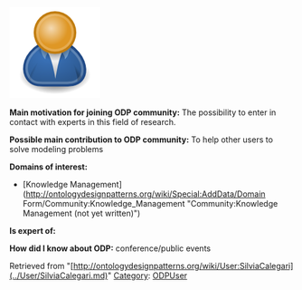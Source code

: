 [![Image:ODPUser.png](../images/a/a6/ODPUser.png)](../Image/ODPUser.png.md "Image:ODPUser.png")




  





__Main motivation for joining ODP community:__ The possibility to enter in contact with experts in this field of research.


__Possible main contribution to ODP community:__ To help other users to solve modeling problems


__Domains of interest:__



* [Knowledge Management](http://ontologydesignpatterns.org/wiki/Special:AddData/Domain Form/Community:Knowledge_Management "Community:Knowledge Management (not yet written)")


__Is expert of:__


  

__How did I know about ODP:__ conference/public events






Retrieved from "[http://ontologydesignpatterns.org/wiki/User:SilviaCalegari](../User/SilviaCalegari.md)"
 [Category](http://ontologydesignpatterns.org/wiki/Special:Categories "Special:Categories"): [ODPUser](../Category/ODPUser.md "Category:ODPUser")